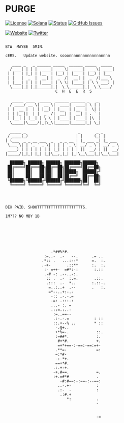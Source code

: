 # PURGE

[![License](https://img.shields.io/badge/License-MIT-blue.svg)](https://opensource.org/licenses/MIT)
[![Solana](https://img.shields.io/badge/Solana-Web3-green.svg)](https://solana.com/)
[![Status](https://img.shields.io/badge/Status-In%20Development-orange.svg)]()
[![GitHub Issues](https://img.shields.io/github/issues/yourusername/ontora-ai.svg)](https://github.com/yourusername/ontora-ai/issues)

[![Website](https://img.shields.io/badge/Website-PURGE-blue?logo=google-chrome)](https://purgex.fun/)
[![Twitter](https://img.shields.io/badge/Twitter-PURGE-blue?logo=twitter)](https://x.com/PURGEXLABS)


```

BTW  MAYBE  5MIN.

cERS.   Update website. sooonnnnnnnnnnnnnnnnnn

   ____ _   _ ______ _____  ______ _____  _____ 
  / ___| | | |  ____|  __ \|  ____|  __ \| ____|
 | |   | |_| | |__  | |__) | |__  | |__) | |__  
 | |   |  _  |  __| |  _  /|  __| |  _  /|___ \ 
 | |___| | | | |____| | \ \| |____| | \ \ ___) |
  \____|_| |_|______|_|  \_\______|_|  \_\____/ 
                      C  H  E  E  R  S

   _____ ____  _____  ______ ______ _   _ 
  / ____/ __ \|  __ \|  ____|  ____| \ | |
 | |  __ |  | | |__) | |__  | |__  |  \| |
 | | |_ ||  | |  _  /|  __| |  __| | . ` |
 | |__| | |__| | \ \ | |____| |____| |\  |
  \_____|\____/|_|\_\|______|______|_| \_|

  _____ _                       _       _ _       
 / ____(_)                     | |     (_) |      
| (___  _ _ __ ___  _   _ _ __ | |_ ___ _| |_ ___ 
 \___ \| | '_ ` _ \| | | | '_ \| __/ _ \ | __/ _ \
 ____) | | | | | | | |_| | | | | ||  __/ | ||  __/
|_____/|_|_| |_| |_|\__,_|_| |_|\__\___|_|\__\___|

  ██████╗ ██████╗ ██████╗ ███████╗██████╗ 
 ██╔════╝██╔═══██╗██╔══██╗██╔════╝██╔══██╗
 ██║     ██║   ██║██║  ██║█████╗  ██████╔╝
 ██║     ██║   ██║██║  ██║██╔══╝  ██╔══██╗
 ╚██████╗╚██████╔╝██████╔╝███████╗██║  ██║
  ╚═════╝ ╚═════╝ ╚═════╝ ╚══════╝╚═╝  ╚═╝




DEX PAID. SHOOTTTTTTTTTTTTTTTTTTTTS.

1M??? NO MBY 1B



                                              
                                                            
                                                            
                                                            
                    .*##%*#.                                
                 :=..-  .-   --.      .= ..                 
                .*:: .   ...:--*      =.  :.                
                .-+-       .::**      :.  :.                
                 :- =++-  =#*:-:       :.::                 
                 .-# -: .--..-:.                            
                  :: .  .-  :.=.       .::.                 
                  .:::  .-  *..       :.::-.                
                   =..:..+  .--       .   :.                
                   =*--..+:-.-                              
                    -:: .-.-.=                              
                    -=: .:::-:                              
                    ...- :. =                               
                    .::=.:..-                               
                     :=..==--                               
                     .:-.-.=           : ::                 
                     ::.+--% ..        * ::                 
                      -.@+..                                
                      +*%=-.            ::.                 
                      :=##*.            :.                  
                       #+*#.            +.                  
                       =+*+==-:-==:-==:=+-                  
                      .**=-             =:                  
                      =:*#-                                 
                      -:-*+.                                
                      ==+*#.                                
                     .:.+-+.                                
                     -+.#==.            =.                  
                     :+.=#*#            .                   
                        -#:#==:-:==-:--==:                  
                       ..-.+-           :                   
                       .:-  -           :                   
                        .:#.+                               
                           *:           .                   
                                        -                   
                                                            
                                                            
                                        -=                  
                                                            
```                                                            
                                                            
                                                            
                                                            
                                                            
                                                            
